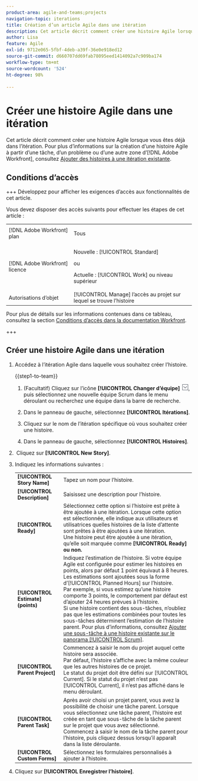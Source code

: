 ```yaml
---
product-area: agile-and-teams;projects
navigation-topic: iterations
title: Création d’un article Agile dans une itération
description: Cet article décrit comment créer une histoire Agile lorsque vous êtes déjà dans l’itération.
author: Lisa
feature: Agile
exl-id: 9712e065-5fbf-4deb-a39f-36e0e918ed12
source-git-commit: d660707dd69fab78095eed1414092a7c909ba174
workflow-type: tm+mt
source-wordcount: '524'
ht-degree: 98%

---
```


# Créer une histoire Agile dans une itération

Cet article décrit comment créer une histoire Agile lorsque vous êtes déjà dans l’itération. Pour plus d’informations sur la création d’une histoire Agile à partir d’une tâche, d’un problème ou d’une autre zone d’[!DNL Adobe Workfront], consultez [Ajouter des histoires à une itération existante](../../../agile/use-scrum-in-an-agile-team/iterations/add-stories-to-existing-iteration.md).

## Conditions d’accès

+++ Développez pour afficher les exigences d’accès aux fonctionnalités de cet article.

Vous devez disposer des accès suivants pour effectuer les étapes de cet article :

<table style="table-layout:auto"> 
 <tbody> 
  <tr> 
   <td role="rowheader">[!DNL Adobe Workfront] plan</td> 
   <td> <p>Tous</p> </td> 
  </tr> 
  <tr> 
   <td role="rowheader">[!DNL Adobe Workfront] licence</td> 
   <td> <p>Nouvelle : [!UICONTROL Standard]</p> 
   ou
   <p>Actuelle : [!UICONTROL Work] ou niveau supérieur</p> </td> 
  </tr>
   <tr> 
   <td role="rowheader">Autorisations d’objet</td> 
   <td>[!UICONTROL Manage] l’accès au projet sur lequel se trouve l’histoire </td> 
  </tr>
 </tbody> 
</table>

Pour plus de détails sur les informations contenues dans ce tableau, consultez la section [Conditions d’accès dans la documentation Workfront](/help/quicksilver/administration-and-setup/add-users/access-levels-and-object-permissions/access-level-requirements-in-documentation.md).

+++

## Créer une histoire Agile dans une itération

1. Accédez à l’itération Agile dans laquelle vous souhaitez créer l’histoire.

   {{step1-to-team}}

   1. (Facultatif) Cliquez sur l’icône **[!UICONTROL Changer d’équipe]** ![Icône Changer d’équipe](assets/switch-team-icon.png), puis sélectionnez une nouvelle équipe Scrum dans le menu déroulant ou recherchez une équipe dans la barre de recherche.

   1. Dans le panneau de gauche, sélectionnez **[!UICONTROL Itérations]**.
   1. Cliquez sur le nom de l’itération spécifique où vous souhaitez créer une histoire.
   1. Dans le panneau de gauche, sélectionnez **[!UICONTROL Histoires]**.

1.  Cliquez sur **[!UICONTROL New Story]**.
1. Indiquez les informations suivantes :

   <table style="table-layout:auto">
    <col>
    <col>
    <tbody>
     <tr>
      <td role="rowheader"><strong>[!UICONTROL Story Name]</strong></td>
      <td>Tapez un nom pour l’histoire.</td>
     </tr>
     <tr>
      <td role="rowheader"><strong>[!UICONTROL Description]</strong></td>
      <td>Saisissez une description pour l’histoire.</td>
     </tr>
     <tr>
      <td role="rowheader"><strong>[!UICONTROL Ready]</strong></td>
      <td>Sélectionnez cette option si l’histoire est prête à être ajoutée à une itération. Lorsque cette option est sélectionnée, elle indique aux utilisateurs et utilisatrices quelles histoires de la liste d’attente sont prêtes à être ajoutées à une itération.<br>Une histoire peut être ajoutée à une itération, qu’elle soit marquée comme <strong>[!UICONTROL Ready] ou non.</strong></td>
     </tr>
     <tr>
      <td role="rowheader"><strong>[!UICONTROL Estimate] (points)</strong></td>
      <td>Indiquez l’estimation de l’histoire. Si votre équipe Agile est configurée pour estimer les histoires en points, alors par défaut 1 point équivaut à 8 heures. Les estimations sont ajoutées sous la forme d’[!UICONTROL Planned Hours] sur l’histoire.<br>Par exemple, si vous estimez qu’une histoire comporte 3 points, le comportement par défaut est d’ajouter 24 heures prévues à l’histoire.<br>Si une histoire contient des sous-tâches, n’oubliez pas que les estimations combinées pour toutes les sous-tâches déterminent l’estimation de l’histoire parent. Pour plus d’informations, consultez <a href="../../../agile/use-scrum-in-an-agile-team/scrum-board/add-a-subtask-to-an-existing-story-scrum.md" class="MCXref xref">Ajouter une sous-tâche à une histoire existante sur le panorama [!UICONTROL Scrum]</a>.</td>
     </tr>
     <tr>
      <td role="rowheader"><strong>[!UICONTROL Parent Project]</strong></td>
      <td>Commencez à saisir le nom du projet auquel cette histoire sera associée.<br>Par défaut, l’histoire s’affiche avec la même couleur que les autres histoires de ce projet.<br>Le statut du projet doit être défini sur [!UICONTROL Current]. Si le statut du projet n’est pas [!UICONTROL Current], il n’est pas affiché dans le menu déroulant.</td>
     </tr>
     <tr>
      <td role="rowheader"><strong>[!UICONTROL Parent Task]</strong></td>
      <td>Après avoir choisi un projet parent, vous avez la possibilité de choisir une tâche parent. Lorsque vous sélectionnez une tâche parent, l’histoire est créée en tant que sous-tâche de la tâche parent sur le projet que vous avez sélectionné.<br>Commencez à saisir le nom de la tâche parent pour l’histoire, puis cliquez dessus lorsqu’il apparaît dans la liste déroulante.</td>
     </tr>
     <tr>
      <td role="rowheader"><strong>[!UICONTROL Custom Forms]</strong></td>
      <td>Sélectionnez les formulaires personnalisés à ajouter à l’histoire.</td>
     </tr>
    </tbody>
   </table>

1. Cliquez sur **[!UICONTROL Enregistrer l’histoire]**.
